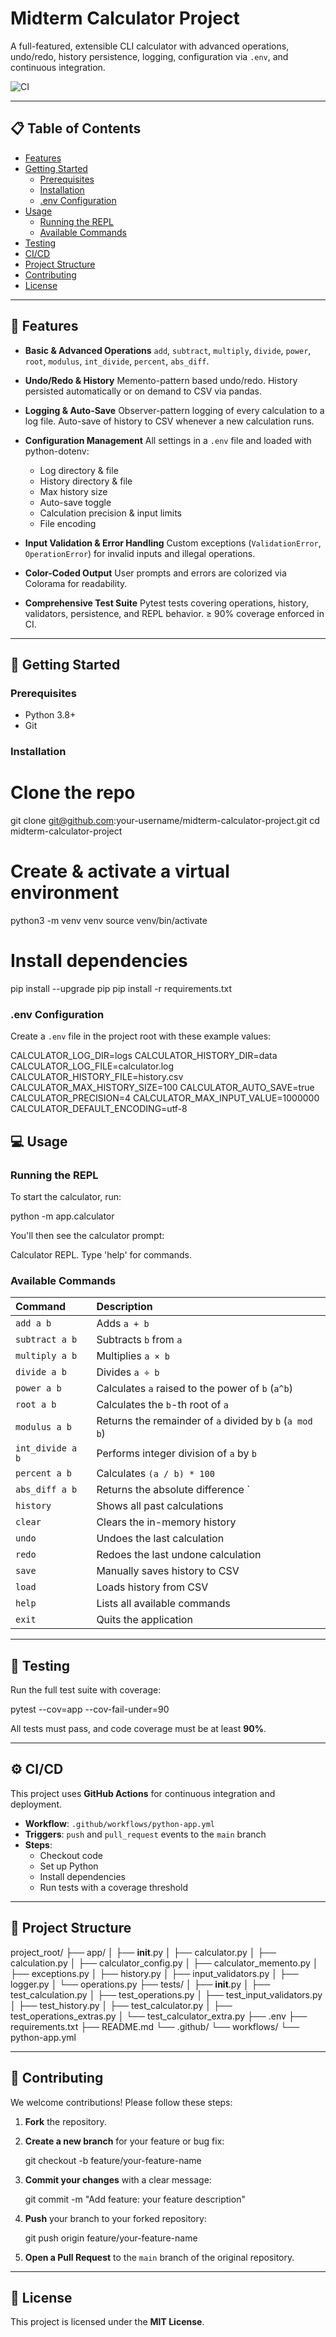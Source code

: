 # Midterm Calculator Project
 
A full-featured, extensible CLI calculator with advanced operations, undo/redo, history persistence, logging, configuration via `.env`, and continuous integration.
 
![CI](https://github.com/your-username/midterm-calculator-project/actions/workflows/python-app.yml/badge.svg)
 
---
 
## 📋 Table of Contents
 
* [Features](#features)
* [Getting Started](#getting-started)
    * [Prerequisites](#prerequisites)
    * [Installation](#installation)
    * [.env Configuration](#env-configuration)
* [Usage](#usage)
    * [Running the REPL](#running-the-repl)
    * [Available Commands](#available-commands)
* [Testing](#testing)
* [CI/CD](#cicd)
* [Project Structure](#project-structure)
* [Contributing](#contributing)
* [License](#license)
 
---
 
## 🎯 Features
 
* **Basic & Advanced Operations**
    `add`, `subtract`, `multiply`, `divide`, `power`, `root`, `modulus`, `int_divide`, `percent`, `abs_diff`.
 
* **Undo/Redo & History**
    Memento-pattern based undo/redo.
    History persisted automatically or on demand to CSV via pandas.
 
* **Logging & Auto-Save**
    Observer-pattern logging of every calculation to a log file.
    Auto-save of history to CSV whenever a new calculation runs.
 
* **Configuration Management**
    All settings in a `.env` file and loaded with python-dotenv:
    * Log directory & file
    * History directory & file
    * Max history size
    * Auto-save toggle
    * Calculation precision & input limits
    * File encoding
 
* **Input Validation & Error Handling**
    Custom exceptions (`ValidationError`, `OperationError`) for invalid inputs and illegal operations.
 
* **Color-Coded Output**
    User prompts and errors are colorized via Colorama for readability.
 
* **Comprehensive Test Suite**
    Pytest tests covering operations, history, validators, persistence, and REPL behavior.
    ≥ 90% coverage enforced in CI.
 
---
 
## 🚀 Getting Started
 
### Prerequisites
 
* Python 3.8+
* Git
 
### Installation
 
# Clone the repo
git clone git@github.com:your-username/midterm-calculator-project.git
cd midterm-calculator-project
 
# Create & activate a virtual environment
python3 -m venv venv
source venv/bin/activate
 
# Install dependencies
pip install --upgrade pip
pip install -r requirements.txt
 
### .env Configuration
 
Create a `.env` file in the project root with these example values:
 
 
CALCULATOR_LOG_DIR=logs
CALCULATOR_HISTORY_DIR=data
CALCULATOR_LOG_FILE=calculator.log
CALCULATOR_HISTORY_FILE=history.csv
CALCULATOR_MAX_HISTORY_SIZE=100
CALCULATOR_AUTO_SAVE=true
CALCULATOR_PRECISION=4
CALCULATOR_MAX_INPUT_VALUE=1000000
CALCULATOR_DEFAULT_ENCODING=utf-8
 
## 💻 Usage
 
### Running the REPL
 
To start the calculator, run:
 
python -m app.calculator
 
You'll then see the calculator prompt:
 
Calculator REPL. Type 'help' for commands.
>>
 
### Available Commands
 
| Command          | Description                                  |
| :--------------- | :------------------------------------------- |
| `add a b`        | Adds `a + b`                                 |
| `subtract a b`   | Subtracts `b` from `a`                       |
| `multiply a b`   | Multiplies `a × b`                           |
| `divide a b`     | Divides `a ÷ b`                              |
| `power a b`      | Calculates `a` raised to the power of `b` (`a^b`) |
| `root a b`       | Calculates the `b`-th root of `a`            |
| `modulus a b`    | Returns the remainder of `a` divided by `b` (`a mod b`) |
| `int_divide a b` | Performs integer division of `a` by `b`      |
| `percent a b`    | Calculates `(a / b) * 100`                   |
| `abs_diff a b`   | Returns the absolute difference `|a - b|`    |
| `history`        | Shows all past calculations                  |
| `clear`          | Clears the in-memory history                 |
| `undo`           | Undoes the last calculation                  |
| `redo`           | Redoes the last undone calculation           |
| `save`           | Manually saves history to CSV                |
| `load`           | Loads history from CSV                       |
| `help`           | Lists all available commands                 |
| `exit`           | Quits the application                        |
 
---
 
## 🧪 Testing
 
Run the full test suite with coverage:
 
pytest --cov=app --cov-fail-under=90
 
All tests must pass, and code coverage must be at least **90%**.
 
---
 
## ⚙️ CI/CD
 
This project uses **GitHub Actions** for continuous integration and deployment.
 
* **Workflow**: `.github/workflows/python-app.yml`
* **Triggers**: `push` and `pull_request` events to the `main` branch
* **Steps**:
    * Checkout code
    * Set up Python
    * Install dependencies
    * Run tests with a coverage threshold
 
---
 
## 📁 Project Structure
 
project_root/
├── app/
│   ├── __init__.py
│   ├── calculator.py
│   ├── calculation.py
│   ├── calculator_config.py
│   ├── calculator_memento.py
│   ├── exceptions.py
│   ├── history.py
│   ├── input_validators.py
│   ├── logger.py
│   └── operations.py
├── tests/
│   ├── __init__.py
│   ├── test_calculation.py
│   ├── test_operations.py
│   ├── test_input_validators.py
│   ├── test_history.py
│   ├── test_calculator.py
│   ├── test_operations_extras.py
│   └── test_calculator_extra.py
├── .env
├── requirements.txt
├── README.md
└── .github/
    └── workflows/
        └── python-app.yml
 
---
 
## 🤝 Contributing
 
We welcome contributions! Please follow these steps:
 
1.  **Fork** the repository.
2.  **Create a new branch** for your feature or bug fix:
 
    git checkout -b feature/your-feature-name
 
3.  **Commit your changes** with a clear message:
 
    git commit -m "Add feature: your feature description"
 
4.  **Push** your branch to your forked repository:
 
    git push origin feature/your-feature-name
 
5.  **Open a Pull Request** to the `main` branch of the original repository.
 
---
 
## 📄 License
 
This project is licensed under the **MIT License**.